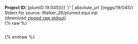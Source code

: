 **Project ID:** [plumID:19.045]({{ '/' | absolute_url }}eggs/19/045/)  
Stderr for source:  Walker_26/plumed.equi.inp   
(download [zipped raw stdout](plumed.equi.inp.plumed.stdout.txt.zip))  
{% raw %}
<pre>
</pre>
{% endraw %}
